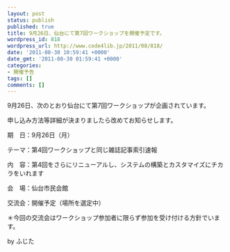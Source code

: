 ```yaml
---
layout: post
status: publish
published: true
title: 9月26日、仙台にて第7回ワークショップを開催予定です。
wordpress_id: 818
wordpress_url: http://www.code4lib.jp/2011/08/818/
date: '2011-08-30 10:59:41 +0000'
date_gmt: '2011-08-30 01:59:41 +0000'
categories:
- 開催予告
tags: []
comments: []
---
```

<div class="section">
<p>9月26日、次のとおり仙台にて第7回ワークショップが企画されています。</p>
<p>申し込み方法等詳細が決まりましたら改めてお知らせします。</p>
<p>期　日：9月26日（月）</p>
<p>テーマ：第4回ワークショップと同じ雑誌記事索引速報</p>
<p>内　容：第4回をさらにリニューアルし、システムの構築とカスタマイズにチカラをいれます</p>
<p>会　場：仙台市民会館</p>
<p>交流会：開催予定（場所を選定中）</p>
<p>＊今回の交流会はワークショップ参加者に限らず参加を受け付ける方針でいます。</p>
<p>by ふじた</p>
</div>
